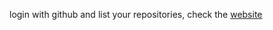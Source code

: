 
login with github and list your repositories,
check the [website](https://your-repositories.dexco.cl/)
